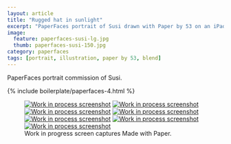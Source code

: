 ```yaml
---
layout: article
title: "Rugged hat in sunlight"
excerpt: "PaperFaces portrait of Susi drawn with Paper by 53 on an iPad."
image: 
  feature: paperfaces-susi-lg.jpg
  thumb: paperfaces-susi-150.jpg
category: paperfaces
tags: [portrait, illustration, paper by 53, blend]
---
```


PaperFaces portrait commission of Susi.

{% include boilerplate/paperfaces-4.html %}

<figure class="third">
  <a href="{{ site.url }}/images/paperfaces-susi-process-1-lg.jpg"><img src="{{ site.url }}/images/paperfaces-susi-process-1-600.jpg" alt="Work in process screenshot"></a>
  <a href="{{ site.url }}/images/paperfaces-susi-process-2-lg.jpg"><img src="{{ site.url }}/images/paperfaces-susi-process-2-600.jpg" alt="Work in process screenshot"></a>
  <a href="{{ site.url }}/images/paperfaces-susi-process-3-lg.jpg"><img src="{{ site.url }}/images/paperfaces-susi-process-3-600.jpg" alt="Work in process screenshot"></a>
  <a href="{{ site.url }}/images/paperfaces-susi-process-4-lg.jpg"><img src="{{ site.url }}/images/paperfaces-susi-process-4-600.jpg" alt="Work in process screenshot"></a>
  <a href="{{ site.url }}/images/paperfaces-susi-process-5-lg.jpg"><img src="{{ site.url }}/images/paperfaces-susi-process-5-600.jpg" alt="Work in process screenshot"></a>
  <a href="{{ site.url }}/images/paperfaces-susi-process-6-lg.jpg"><img src="{{ site.url }}/images/paperfaces-susi-process-6-600.jpg" alt="Work in process screenshot"></a>
  <a href="{{ site.url }}/images/paperfaces-susi-process-7-lg.jpg"><img src="{{ site.url }}/images/paperfaces-susi-process-7-600.jpg" alt="Work in process screenshot"></a>
  <figcaption>Work in progress screen captures Made with Paper.</figcaption>
</figure>